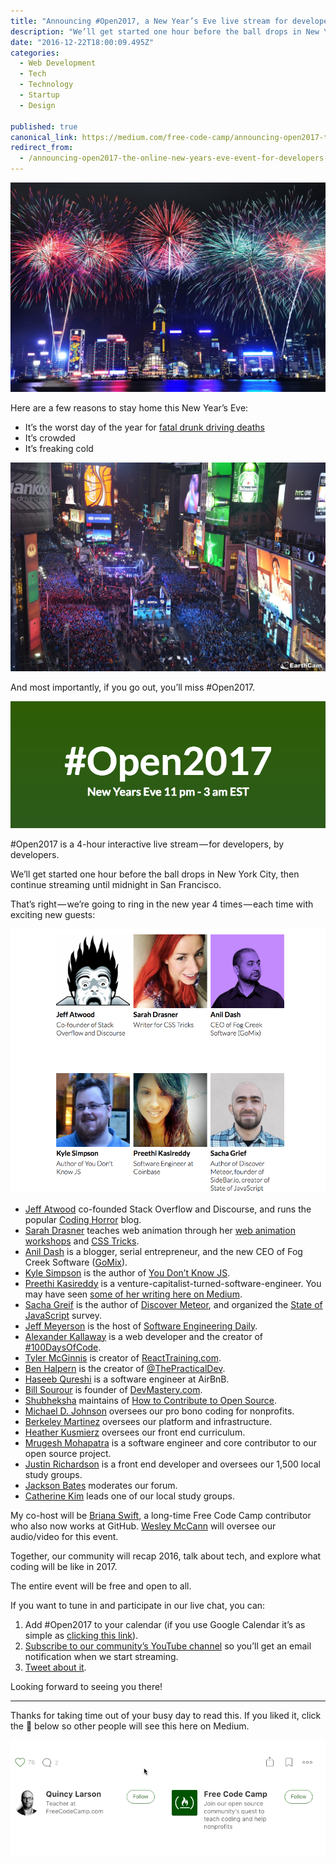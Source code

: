 ```yaml
---
title: "Announcing #Open2017, a New Year’s Eve live stream for developers"
description: "We’ll get started one hour before the ball drops in New York City, then continue streaming until midnight in San Francisco. My co-host will be Briana Swift, a long-time Free Code Camp contributor who…"
date: "2016-12-22T18:00:09.495Z"
categories: 
  - Web Development
  - Tech
  - Technology
  - Startup
  - Design

published: true
canonical_link: https://medium.com/free-code-camp/announcing-open2017-the-online-new-years-eve-event-for-developers-cf7bf57e6ac9
redirect_from:
  - /announcing-open2017-the-online-new-years-eve-event-for-developers-cf7bf57e6ac9
---
```


![New Year’s fireworks over Hong Kong](./asset-1.jpeg)

Here are a few reasons to stay home this New Year’s Eve:

-   It’s the worst day of the year for [fatal drunk driving deaths](http://wheels.blogs.nytimes.com/2011/12/31/jan-1-is-worst-day-for-drunken-driving-analysis-shows/)
-   It’s crowded
-   It’s freaking cold

![Time’s Square during last year’s New Year’s Eve celebration, packed with brave souls who can go all night without a bathroom break.](./asset-2.jpeg)

And most importantly, if you go out, you’ll miss #Open2017.

![](./asset-3.png)

#Open2017 is a 4-hour interactive live stream — for developers, by developers.

We’ll get started one hour before the ball drops in New York City, then continue streaming until midnight in San Francisco.

That’s right — we’re going to ring in the new year 4 times — each time with exciting new guests:

![](./asset-4.png)

-   [Jeff Atwood](http://twitter.com/codinghorror) co-founded Stack Overflow and Discourse, and runs the popular [Coding Horror](https://blog.codinghorror.com/) blog.
-   [Sarah Drasner](http://twitter.com/sarah_edo) teaches web animation through her [web animation workshops](https://webanimationworkshops.com/) and [CSS Tricks](https://css-tricks.com/).
-   [Anil Dash](https://medium.com/@anildash) is a blogger, serial entrepreneur, and the new CEO of Fog Creek Software ([GoMix](http://gomix.com)).
-   [Kyle Simpson](https://twitter.com/getify) is the author of [You Don’t Know JS](https://github.com/getify/You-Dont-Know-JS).
-   [Preethi Kasireddy](https://medium.com/@preethikasireddy) is a venture-capitalist-turned-software-engineer. You may have seen [some of her writing here on Medium](https://medium.freecodecamp.com/learning-how-to-learn-the-most-important-developer-skill-7bf62dfaf67d).
-   [Sacha Greif](https://medium.com/@sachagreif) is the author of [Discover Meteor](https://www.discovermeteor.com/), and organized the [State of JavaScript](https://medium.freecodecamp.com/the-state-of-javascript-2016-results-4beb4ff06961#.vnwpiy18b) survey.
-   [Jeff Meyerson](https://medium.com/@jeffmeyerson) is the host of [Software Engineering Daily](https://softwareengineeringdaily.com/).
-   [Alexander Kallaway](https://medium.com/@ka11away) is a web developer and the creator of [#100DaysOfCode](https://twitter.com/search?f=tweets&vertical=default&q=%23100daysofcode&src=typd).
-   [Tyler McGinnis](https://medium.com/@tylermcginnis) is creator of [ReactTraining.com](http://ReactTraining.com).
-   [Ben Halpern](http://twitter.com/bendhalpern) is the creator of [@ThePracticalDev](http://twitter.com/thepracticaldev).
-   [Haseeb Qureshi](https://medium.com/@hosseeb) is a software engineer at AirBnB.
-   [Bill Sourour](https://medium.com/@BillSourour) is founder of [DevMastery.com](http://devmastery.com).
-   [Shubheksha](https://medium.com/@shubheksha) maintains of [How to Contribute to Open Source](https://github.com/FreeCodeCamp/how-to-contribute-to-open-source).
-   [Michael D. Johnson](https://medium.com/@CodeNonprofit) oversees our pro bono coding for nonprofits.
-   [Berkeley Martinez](http://twitter.com/berkeleytrue) oversees our platform and infrastructure.
-   [Heather Kusmierz](http://github.com/HKuz) oversees our front end curriculum.
-   [Mrugesh Mohapatra](http://twitter.com/raisedadead) is a software engineer and core contributor to our open source project.
-   [Justin Richardson](http://twitter.com/hallaathrad) is a front end developer and oversees our 1,500 local study groups.
-   [Jackson Bates](http://twitter.com/JacksonBates) moderates our forum.
-   [Catherine Kim](http://twitter.com/KatyKim426) leads one of our local study groups.

My co-host will be [Briana Swift](https://twitter.com/brianamarie132), a long-time Free Code Camp contributor who also now works at GitHub. [Wesley McCann](http://github.com/septimus) will oversee our audio/video for this event.

Together, our community will recap 2016, talk about tech, and explore what coding will be like in 2017.

The entire event will be free and open to all.

If you want to tune in and participate in our live chat, you can:

1.  Add #Open2017 to your calendar (if you use Google Calendar it’s as simple as [clicking this link](https://calendar.google.com/calendar/event?action=TEMPLATE&tmeid=djNsNm9haHRsN3NyODVrdnZidWJpdTlxbDAgZnJlZWNvZGVjYW1wLmNvbV92MzBzY2NubGNvMWo0anRtMGswNXJyczAxZ0Bn&tmsrc=freecodecamp.com_v30sccnlco1j4jtm0k05rrs01g%40group.calendar.google.com)).
2.  [Subscribe to our community’s YouTube channel](https://www.youtube.com/freecodecamp?sub_confirmation=1) so you’ll get an email notification when we start streaming.
3.  [Tweet about it](https://twitter.com/intent/tweet?text=I%27m%20spending%20New%20Year%27s%20Eve%20with%20developers%20at%20the%20%23Code2017%20interactive%20live%20stream.%20Come%20with%20me%20https://www.freecodecamp.com/open2017/).

Looking forward to seeing you there!

---

Thanks for taking time out of your busy day to read this. If you liked it, click the 💚 below so other people will see this here on Medium.

![](./asset-5.gif)
